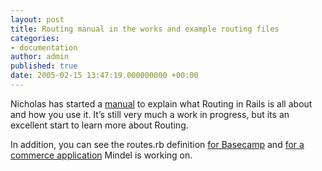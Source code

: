 ```yaml
---
layout: post
title: Routing manual in the works and example routing files
categories:
- documentation
author: admin
published: true
date: 2005-02-15 13:47:19.000000000 +00:00
---
```

<p>Nicholas has started a <a href="http://manuals.rubyonrails.com/read/chapter/65">manual</a> to explain what Routing in Rails is all about and how you use it. It&#8217;s still very much a work in progress, but its an excellent start to learn more about Routing.</p>
<p>In addition, you can see the routes.rb definition <a href="http://rafb.net/paste/results/hN9i7t64.html">for Basecamp</a> and <a href="http://rafb.net/paste/results/a5W5eR95.html">for a commerce application</a> Mindel is working on.</p>